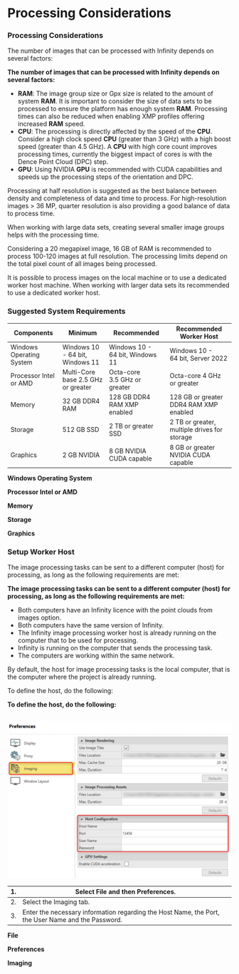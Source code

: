# Processing Considerations

### Processing Considerations

The number of images that can be processed with Infinity depends on several factors:

**The number of images that can be processed with Infinity depends on several factors:**

- **RAM**: The image group size or Gpx size is related to the amount of system **RAM**. It is important to consider the size of data sets to be processed to ensure the platform has enough system **RAM**. Processing times can also be reduced when enabling XMP profiles offering increased **RAM** speed.
- **CPU**: The processing is directly affected by the speed of the **CPU**. Consider a high clock speed **CPU** (greater than 3 GHz) with a high boost speed (greater than 4.5 GHz). A **CPU** with high core count improves processing times, currently the biggest impact of cores is with the Dence Point Cloud (DPC) step.
- **GPU**: Using NVIDIA **GPU** is recommended with CUDA capabilities and speeds up the processing steps of the orientation and DPC.

Processing at half resolution is suggested as the best balance between density and completeness of data and time to process. For high-resolution images > 36 MP, quarter resolution is also providing a good balance of data to process time.

When working with large data sets, creating several smaller image groups helps with the processing time.

Considering a 20 megapixel image, 16 GB of RAM is recommended to process 100-120 images at full resolution. The processing limits depend on the total pixel count of all images being processed.

It is possible to process images on the local machine or to use a dedicated worker host machine. When working with larger data sets its recommended to use a dedicated worker host.

### Suggested System Requirements

| Components | Minimum | Recommended | Recommended Worker Host |
| --- | --- | --- | --- |
| Windows Operating System | Windows 10 - 64 bit, Windows 11 | Windows 10 - 64 bit, Windows 11 | Windows 10 - 64 bit, Server 2022 |
| Processor Intel or AMD | Multi-Core base 2.5 GHz or greater | Octa-core 3.5 GHz or greater | Octa-core 4 GHz or greater |
| Memory | 32 GB DDR4 RAM | 128 GB DDR4 RAM XMP enabled | 128 GB or greater DDR4 RAM XMP enabled |
| Storage | 512 GB SSD | 2 TB or greater SSD | 2 TB or greater, multiple drives for storage |
| Graphics | 2 GB NVIDIA | 8 GB NVIDIA CUDA capable | 8 GB or greater NVIDIA CUDA capable |

**Windows Operating System**

**Processor Intel or AMD**

**Memory**

**Storage**

**Graphics**

### Setup Worker Host

The image processing tasks can be sent to a different computer (host) for processing, as long as the following requirements are met:

**The image processing tasks can be sent to a different computer (host) for processing, as long as the following requirements are met:**

- Both computers have an Infinity licence with the point clouds from images option.
- Both computers have the same version of Infinity.
- The Infinity image processing worker host is already running on the computer that to be used for processing.
- Infinity is running on the computer that sends the processing task.
- The computers are working within the same network.

By default, the host for image processing tasks is the local computer, that is the computer where the project is already running.

To define the host, do the following:

**To define the host, do the following:**

|  |  |
| --- | --- |

![Image](graphics/00885876.jpg)

| 1. | Select File and then Preferences. |
| --- | --- |
| 2. | Select the Imaging tab. |
| 3. | Enter the necessary information regarding the Host Name, the Port, the User Name and the Password. |

**File**

**Preferences**

**Imaging**

